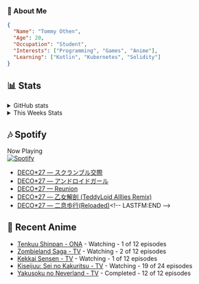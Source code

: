 ### 👋 About Me
```json
{
  "Name": "Tommy Othen",
  "Age": 20,
  "Occupation": "Student",
  "Interests": ["Programming", "Games", "Anime"],
  "Learning": ["Kotlin", "Kubernetes", "Solidity"]
}
```

## 📊 Stats
<details>
  <summary>GitHub stats</summary>
  <a href="https://github.com/anuraghazra/github-readme-stats">
    <img src="https://github-readme-stats.vercel.app/api?username=DaSushiAsian&show_icons=true&count_private=true&hide=prs,issues">
  </a>
</details>

<details>
  <summary>This Weeks Stats</summary>
  <a href="https://github.com/anuraghazra/github-readme-stats">
    <img src="https://github-readme-stats.vercel.app/api/wakatime?username=DaSushiAsian&cache_seconds=1800&custom_title=Top Languages">
  </a>
</details>

## 🎶 Spotify
Now Playing\
[![Spotify](https://novatorem-dasushiasian.vercel.app/api/spotify)](https://open.spotify.com/user/g90805640970)
<!-- LASTFM:START -->
* [DECO*27 — スクランブル交際](https://www.last.fm/music/DECO*27/_/%E3%82%B9%E3%82%AF%E3%83%A9%E3%83%B3%E3%83%96%E3%83%AB%E4%BA%A4%E9%9A%9B)
* [DECO*27 — アンドロイドガール](https://www.last.fm/music/DECO*27/_/%E3%82%A2%E3%83%B3%E3%83%89%E3%83%AD%E3%82%A4%E3%83%89%E3%82%AC%E3%83%BC%E3%83%AB)
* [DECO*27 — Reunion](https://www.last.fm/music/DECO*27/_/Reunion)
* [DECO*27 — 乙女解剖 &lpar;TeddyLoid Alllies Remix&rpar;](https://www.last.fm/music/DECO*27/_/%E4%B9%99%E5%A5%B3%E8%A7%A3%E5%89%96+&lpar;TeddyLoid+Alllies+Remix&rpar;)
* [DECO*27 — 二息歩行&lpar;Reloaded&rpar;](https://www.last.fm/music/DECO*27/_/%E4%BA%8C%E6%81%AF%E6%AD%A9%E8%A1%8C&lpar;Reloaded&rpar;)<!-- LASTFM:END -->

## 🗻 Recent Anime
<!-- ANIME-LIST:START -->
* [Tenkuu Shinpan - ONA](https://myanimelist.net/anime/43690/Tenkuu_Shinpan) - Watching - 1 of 12 episodes
* [Zombieland Saga - TV](https://myanimelist.net/anime/37976/Zombieland_Saga) - Watching - 2 of 12 episodes
* [Kekkai Sensen - TV](https://myanimelist.net/anime/24439/Kekkai_Sensen) - Watching - 1 of 12 episodes
* [Kiseijuu: Sei no Kakuritsu - TV](https://myanimelist.net/anime/22535/Kiseijuu__Sei_no_Kakuritsu) - Watching - 19 of 24 episodes
* [Yakusoku no Neverland - TV](https://myanimelist.net/anime/37779/Yakusoku_no_Neverland) - Completed - 12 of 12 episodes<!-- ANIME-LIST:END -->
